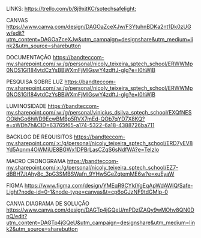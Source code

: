 LINKS: 
https://trello.com/b/8j9xjtKC/sptechsafelight;


CANVAS
https://www.canva.com/design/DAGOaZceXJw/F3YtuhnBDKa2nt1Dk0zUGw/edit?utm_content=DAGOaZceXJw&utm_campaign=designshare&utm_medium=link2&utm_source=sharebutton

DOCUMENTAÇÃO
https://bandteccom-my.sharepoint.com/:w:/g/personal/nicoly_teixeira_sptech_school/ERWWMp0NOS1Gl184vtdCzYsBBWXmFjMlGswY4zdftJ-gIg?e=I0hWjB

PESQUISA SOBRE LUZ
https://bandteccom-my.sharepoint.com/:w:/g/personal/nicoly_teixeira_sptech_school/ERWWMp0NOS1Gl184vtdCzYsBBWXmFjMlGswY4zdftJ-gIg?e=I0hWjB

LUMINOSIDADE
https://bandteccom-my.sharepoint.com/:w:/g/personal/vinicius_dsilva_sptech_school/EXQfNESOOkhGo6hWD9EcwBMBp5RVX7mEd-QOb7qYD7X8KQ?e=xWDh7h&CID=63765f65-a174-5322-6a18-4388726ba711

BACKLOG DE REQUISITOS
https://bandteccom-my.sharepoint.com/:x:/g/personal/nicoly_teixeira_sptech_school/ERD7yEV8Yd5Aqnm4OWMiUE8BGWx1DPBrLasCZqS6sNdfWA?e=TeIzIo

MACRO CRONOGRAMA
https://bandteccom-my.sharepoint.com/:x:/g/personal/nicoly_teixeira_sptech_school/EZ7-dBBH7JtAhy8c_3pG3SMBSWafn_9YHw5GeZqtemME6w?e=xuEyaW

FIGMA
https://www.figma.com/design/YMEqR9CYldYgEqApWdAWIQ/Safe-Light?node-id=0-1&node-type=canvas&t=cp6oGJzNF9tdGMIp-0

CANVA DIAGRAMA DE SOLUÇÃO
https://www.canva.com/design/DAGTp4jGQeU/mPDzlZAQy9wMOhv8QN0DnQ/edit?utm_content=DAGTp4jGQeU&utm_campaign=designshare&utm_medium=link2&utm_source=sharebutton